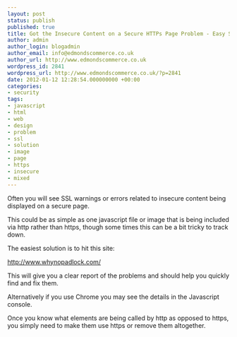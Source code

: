 ```yaml
---
layout: post
status: publish
published: true
title: Got the Insecure Content on a Secure HTTPs Page Problem - Easy Solution
author: admin
author_login: blogadmin
author_email: info@edmondscommerce.co.uk
author_url: http://www.edmondscommerce.co.uk
wordpress_id: 2841
wordpress_url: http://www.edmondscommerce.co.uk/?p=2841
date: 2012-01-12 12:28:54.000000000 +00:00
categories:
- security
tags:
- javascript
- html
- web
- design
- problem
- ssl
- solution
- image
- page
- https
- insecure
- mixed
---
```

Often you will see SSL warnings or errors related to insecure content being displayed on a secure page.

This could be as simple as one javascript file or image that is being included via http rather than https, though some times this can be a bit tricky to track down.

The easiest solution is to hit this site:

<a href="http://www.whynopadlock.com/">http://www.whynopadlock.com/</a>

This will give you a clear report of the problems and should help you quickly find and fix them.

Alternatively if you use Chrome you may see the details in the Javascript console.

Once you know what elements are being called by http as opposed to https, you simply need to make them use https or remove them altogether.
